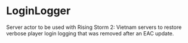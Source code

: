 # LoginLogger

Server actor to be used with Rising Storm 2: Vietnam servers to restore verbose
player login logging that was removed after an EAC update.
